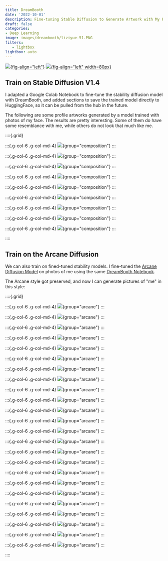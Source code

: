 ```yaml
---
title: DreamBooth
date: '2022-10-01'
description: Fine-tuning Stable Diffusion to Generate Artwork with My Face.
draft: false
categories:
- Deep Learning
image: images/dreambooth/liziyue-51.PNG
filters:
   - lightbox
lightbox: auto
---
```

[![](https://colab.research.google.com/assets/colab-badge.svg){fig-align="left"}](https://colab.research.google.com/github/feynlee/Stable_Diffusion/blob/main/dreambooth/DreamBooth_Stable_Diffusion.ipynb) [![](../images/icons/github-logo.png){fig-align="left" width=80px}](https://github.com/feynlee/Stable_Diffusion/tree/main/dreambooth)

## Train on Stable Diffusion V1.4

I adapted a Google Colab Notebook to fine-tune the stability diffusion model with DreamBooth, and added sections to save the trained model directly to HuggingFace, so it can be pulled from the hub in the future.

The following are some profile artworks generated by a model trained with photos of my face.
The results are pretty interesting.
Some of them do have some resemblance with me, while others do not look that much like me.

::::{.grid}

:::{.g-col-6 .g-col-md-4}
![](images/dreambooth/comp-1.JPG){group="composition"}
:::

:::{.g-col-6 .g-col-md-4}
![](images/dreambooth/comp-2.JPG){group="composition"}
:::

:::{.g-col-6 .g-col-md-4}
![](images/dreambooth/comp-3.JPG){group="composition"}
:::

:::{.g-col-6 .g-col-md-4}
![](images/dreambooth/comp-4.JPG){group="composition"}
:::

:::{.g-col-6 .g-col-md-4}
![](images/dreambooth/comp-5.JPG){group="composition"}
:::

:::{.g-col-6 .g-col-md-4}
![](images/dreambooth/comp-6.JPG){group="composition"}
:::

:::{.g-col-6 .g-col-md-4}
![](images/dreambooth/comp-7.JPG){group="composition"}
:::

:::{.g-col-6 .g-col-md-4}
![](images/dreambooth/comp-8.JPG){group="composition"}
:::

:::{.g-col-6 .g-col-md-4}
![](images/dreambooth/comp-9.JPG){group="composition"}
:::

::::


## Train on the Arcane Diffusion

We can also train on fined-tuned stability models. I fine-tuned the [Arcane Diffusion Model](https://huggingface.co/nitrosocke/Arcane-Diffusion) on photos of me using the same [DreamBooth Notebook](https://colab.research.google.com/github/feynlee/Stable_Diffusion/blob/main/dreambooth/DreamBooth_Stable_Diffusion.ipynb).

The Arcane style got preserved, and now I can generate pictures of "me" in this style:

::::{.grid}

:::{.g-col-6 .g-col-md-4}
![](images/dreambooth/arcane_style/arcane_style-0.png){group="arcane"}
:::

:::{.g-col-6 .g-col-md-4}
![](images/dreambooth/arcane_style/arcane_style-1.png){group="arcane"}
:::

:::{.g-col-6 .g-col-md-4}
![](images/dreambooth/arcane_style/arcane_style-2.png){group="arcane"}
:::

:::{.g-col-6 .g-col-md-4}
![](images/dreambooth/arcane_style/arcane_style-3.png){group="arcane"}
:::

:::{.g-col-6 .g-col-md-4}
![](images/dreambooth/arcane_style/arcane_style-4.png){group="arcane"}
:::

:::{.g-col-6 .g-col-md-4}
![](images/dreambooth/arcane_style/arcane_style-5.png){group="arcane"}
:::

:::{.g-col-6 .g-col-md-4}
![](images/dreambooth/arcane_style/arcane_style-6.png){group="arcane"}
:::

:::{.g-col-6 .g-col-md-4}
![](images/dreambooth/arcane_style/arcane_style-7.png){group="arcane"}
:::

:::{.g-col-6 .g-col-md-4}
![](images/dreambooth/arcane_style/arcane_style-8.png){group="arcane"}
:::

:::{.g-col-6 .g-col-md-4}
![](images/dreambooth/arcane_style/arcane_style-9.png){group="arcane"}
:::

:::{.g-col-6 .g-col-md-4}
![](images/dreambooth/arcane_style/arcane_style-10.png){group="arcane"}
:::

:::{.g-col-6 .g-col-md-4}
![](images/dreambooth/arcane_style/arcane_style-11.png){group="arcane"}
:::

:::{.g-col-6 .g-col-md-4}
![](images/dreambooth/arcane_style/arcane_style-12.png){group="arcane"}
:::

:::{.g-col-6 .g-col-md-4}
![](images/dreambooth/arcane_style/arcane_style-13.png){group="arcane"}
:::

:::{.g-col-6 .g-col-md-4}
![](images/dreambooth/arcane_style/arcane_style-14.png){group="arcane"}
:::

:::{.g-col-6 .g-col-md-4}
![](images/dreambooth/arcane_style/arcane_style-15.png){group="arcane"}
:::

:::{.g-col-6 .g-col-md-4}
![](images/dreambooth/arcane_style/arcane_style-16.png){group="arcane"}
:::

:::{.g-col-6 .g-col-md-4}
![](images/dreambooth/arcane_style/arcane_style-17.png){group="arcane"}
:::

:::{.g-col-6 .g-col-md-4}
![](images/dreambooth/arcane_style/arcane_style-18.png){group="arcane"}
:::

:::{.g-col-6 .g-col-md-4}
![](images/dreambooth/arcane_style/arcane_style-19.png){group="arcane"}
:::

:::{.g-col-6 .g-col-md-4}
![](images/dreambooth/arcane_style/arcane_style-20.png){group="arcane"}
:::

:::{.g-col-6 .g-col-md-4}
![](images/dreambooth/arcane_style/arcane_style-21.png){group="arcane"}
:::

:::{.g-col-6 .g-col-md-4}
![](images/dreambooth/arcane_style/arcane_style-22.png){group="arcane"}
:::

:::{.g-col-6 .g-col-md-4}
![](images/dreambooth/arcane_style/arcane_style-23.png){group="arcane"}
:::

::::